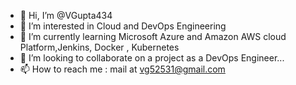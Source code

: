 - 👋 Hi, I’m @VGupta434
- 👀 I’m interested in Cloud and DevOps Engineering
- 🌱 I’m currently learning Microsoft Azure and Amazon AWS cloud Platform,Jenkins, Docker , Kubernetes
- 💞️ I’m looking to collaborate on a project as a DevOps Engineer...
- 📫 How to reach me : mail at vg52531@gmail.com

<!---
VGupta434/VGupta434 is a ✨ special ✨ repository because its `README.md` (this file) appears on your GitHub profile.
You can click the Preview link to take a look at your changes.
--->
